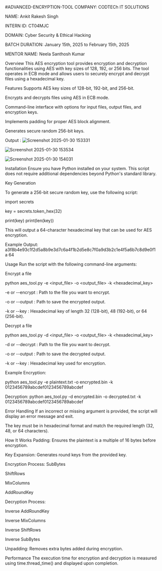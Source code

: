 #ADVANCED-ENCRYPTION-TOOL
COMPANY: CODTECh IT SOLUTIONS

NAME: Ankit Rakesh Singh

INTERN ID: CT04MJC

DOMAIN: Cyber Security & Ethical Hacking

BATCH DURATION: January 15th, 2025 to February 15th, 2025

MENTOR NAME: Neela Santhosh Kumar

Overview
This AES encryption tool provides encryption and decryption functionalities using AES with key sizes of 128, 192, or 256 bits. The tool operates in ECB mode and allows users to securely encrypt and decrypt files using a hexadecimal key.

Features
Supports AES key sizes of 128-bit, 192-bit, and 256-bit.

Encrypts and decrypts files using AES in ECB mode.

Command-line interface with options for input files, output files, and encryption keys.

Implements padding for proper AES block alignment.

Generates secure random 256-bit keys.

Output :
![Screenshot 2025-01-30 153331](https://github.com/user-attachments/assets/54135047-965b-47a7-864d-c1e94086c373)

![Screenshot 2025-01-30 153534](https://github.com/user-attachments/assets/f75038e3-ab3b-4dce-afc9-eaf37b0f262a)

![Screenshot 2025-01-30 154031](https://github.com/user-attachments/assets/922bf37b-d546-4982-b090-8ca698105acc)




Installation
Ensure you have Python installed on your system. This script does not require additional dependencies beyond Python's standard library.

Key Generation

To generate a 256-bit secure random key, use the following script:

import secrets

key = secrets.token_hex(32)

print(key) print(len(key))

This will output a 64-character hexadecimal key that can be used for AES encryption.

Example Output:
a3f8b4e93c1f2d5a8b9e3d7c6a4f1b2d5e8c7f0a9d3b2c1e4f5a6b7c8d9e0f1a 64

Usage
Run the script with the following command-line arguments:

Encrypt a file

python aes_tool.py -e <input_file> -o <output_file> -k <hexadecimal_key>

-e or --encrypt : Path to the file you want to encrypt.

-o or --output : Path to save the encrypted output.

-k or --key : Hexadecimal key of length 32 (128-bit), 48 (192-bit), or 64 (256-bit).

Decrypt a file

python aes_tool.py -d <input_file> -o <output_file> -k <hexadecimal_key>

-d or --decrypt : Path to the file you want to decrypt.

-o or --output : Path to save the decrypted output.

-k or --key : Hexadecimal key used for encryption.

Example
Encryption:

python aes_tool.py -e plaintext.txt -o encrypted.bin -k 0123456789abcdef0123456789abcdef

Decryption:
python aes_tool.py -d encrypted.bin -o decrypted.txt -k 0123456789abcdef0123456789abcdef

Error Handling
If an incorrect or missing argument is provided, the script will display an error message and exit.

The key must be in hexadecimal format and match the required length (32, 48, or 64 characters).

How It Works
Padding: Ensures the plaintext is a multiple of 16 bytes before encryption.

Key Expansion: Generates round keys from the provided key.

Encryption Process:
SubBytes

ShiftRows

MixColumns

AddRoundKey

Decryption Process:

Inverse AddRoundKey

Inverse MixColumns

Inverse ShiftRows

Inverse SubBytes

Unpadding: Removes extra bytes added during encryption.

Performance
The execution time for encryption and decryption is measured using time.thread_time() and displayed upon completion.
